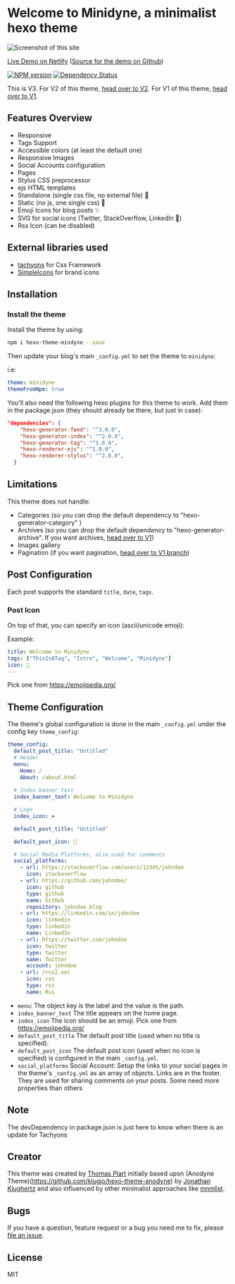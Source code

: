 # Welcome to Minidyne, a minimalist hexo theme

![Screenshot of this site](https://hexo-theme-minidyne-demo.netlify.com/screenshot.png)

[Live Demo on Netlify](https://hexo-theme-minidyne-demo.netlify.com/)
([Source for the demo on Github](https://github.com/tomap/hexo-theme-minidyne-demo))

<!-- more -->


[![NPM version](https://badge.fury.io/js/hexo-theme-minidyne.svg)](https://www.npmjs.com/package/hexo-theme-minidyne)
[![Dependency Status](https://david-dm.org/tomap/hexo-theme-minidyne/dev-status.svg)](https://david-dm.org/tomap/hexo-theme-minidyne?type=dev)

This is V3. 
For V2 of this theme, [head over to V2](https://github.com/tomap/hexo-theme-minidyne/tree/v2).
For V1 of this theme, [head over to V1](https://github.com/tomap/hexo-theme-minidyne/tree/v1).

## Features Overview

- Responsive
- Tags Support
- Accessible colors (at least the default one)
- Responsive Images
- Social Accounts configuration
- Pages
- Stylus CSS preprocessor
- ejs HTML templates
- Standalone (single css file, no external file) 🥊
- Static (no js, one single css) 🍊
- Emoji Icons for blog posts ✨
- SVG for social icons (Twitter, StackOverflow, LinkedIn 📰)
- Rss Icon (can be disabled)

## External libraries used

- [tachyons](https://tachyons.io/) for Css Framework
- [SimpleIcons](https://simpleicons.org/) for brand icons

## Installation

### Install the theme

Install the theme by using:

```bash
npm i hexo-theme-mindyne --save
```

Then update your blog's main `_config.yml` to set the theme to `minidyne`:

i.e:

``` yaml
theme: minidyne
themeFromNpm: true
```

You'll also need the following hexo plugins for this theme to work.
Add them in the package.json (they should already be there, but just in case):

```json
"dependencies": {
    "hexo-generator-feed": "^3.0.0",
    "hexo-generator-index": "^2.0.0",
    "hexo-generator-tag": "^1.0.0",
    "hexo-renderer-ejs": "^1.0.0",
    "hexo-renderer-stylus": "^2.0.0",
  }
```

## Limitations

This theme does not handle:

- Categories (so you can drop the default dependency to "hexo-generator-category" )
- Archives (so you can drop the default dependency to "hexo-generator-archive". If you want archives, [head over to V1](https://github.com/tomap/hexo-theme-minidyne/tree/v1))
- Images gallery
- Pagination (if you want pagination, [head over to V1 branch](https://github.com/tomap/hexo-theme-minidyne/tree/v1))

## Post Configuration

Each post supports the standard `title`, `date`, `tags`.

### Post Icon

On top of that, you can specify an icon (ascii/unicode emoji):

Example:

``` yaml
title: Welcome to Minidyne
tags: ["ThisIsATag", "Intro", "Welcome", "Minidyne"]
icon: 🤝
---
```

Pick one from https://emojipedia.org/

## Theme Configuration

The theme's global configuration is done in the main `_config.yml` under the config key `theme_config`:

``` yaml
theme_config:
  default_post_title: "Untitled"
  # Header
  menu:
    Home: /
    About: /about.html
  
  # Index banner text
  index_banner_text: Welcome to Minidyne

  # Logo
  index_icon: ❤️

  default_post_title: "Untitled"

  default_post_icon: 🧙

  # Social Media Platforms, also used for comments
  social_platforms:
    - url: https://stackoverflow.com/users/12345/johndoe
      icon: stackoverflow
    - url: https://github.com/johndoe/
      icon: github
      type: github
      name: GitHub
      repository: johndoe.blog
    - url: https://linkedin.com/in/johndoe
      icon: linkedin
      type: linkedin
      name: LinkedIn
    - url: https://twitter.com/johndoe
      icon: twitter
      type: twitter
      name: Twitter
      account: johndoe
    - url: /rss2.xml
      icon: rss
      type: rss
      name: Rss
```

* `menu`: The object key is the label and the value is the path.
* `index_banner_text` The title appears on the home page.
* `index_icon` The icon should be an emoji. Pick one from https://emojipedia.org/
* `default_post_title` The default post title (used when no title is specified).
* `default_post_icon` The default post icon (used when no icon is specified) is configured in the main `_config.yml`.
* `social_platforms` Social Account: Setup the links to your social pages in the theme's `_config.yml` as an array of objects. Links are in the footer. They are used for sharing comments on your posts. Some need more properties than others

## Note

The devDependency in package.json is just here to know when there is an update for Tachyons

## Creator

This theme was created by [Thomas Piart](https://tpî.eu) initially based upon (Anodyne Theme)(https://github.com/klugjo/hexo-theme-anodyne) by [Jonathan Klughertz](http://www.codeblocq.com/) and also influenced by other minimalist approaches like [mnmlist](http://mnmlist.com/w/).

## Bugs

If you have a question, feature request or a bug you need me to fix, please [file an issue](https://github.com/tomap/hexo-theme-minidyne/issues/new).

## License

MIT
